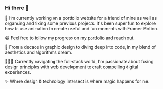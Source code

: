 ### Hi there 👋

🔭 I’m currently working on a portfolio website for a friend of mine as well as organsing and fixing some previous projects. It's been super fun to explore how to use animation to create useful and fun moments with Framer Motion. 

😁 Feel free to follow my progress on [my portfolio](https://www.lvanni.org) and reach out.

🦄 From a decade in graphic design to diving deep into code, in my blend of aesthetics and algorithms dream.

👨🏻‍💻 Currently navigating the full-stack world, I'm passionate about fusing design principles with web development to craft compelling digital experiences.

✨ Where design & technology intersect is where magic happens for me.



<!--
**lvan-ni/lvan-ni** is a ✨ _special_ ✨ repository because its `README.md` (this file) appears on your GitHub profile.

Here are some ideas to get you started:

- 🔭 I’m currently working on ...
- 🌱 I’m currently learning ...
- 👯 I’m looking to collaborate on ...
- 🤔 I’m looking for help with ...
- 💬 Ask me about ...
- 📫 How to reach me: ...
- 😄 Pronouns: ...
- ⚡ Fun fact: ...
-->

